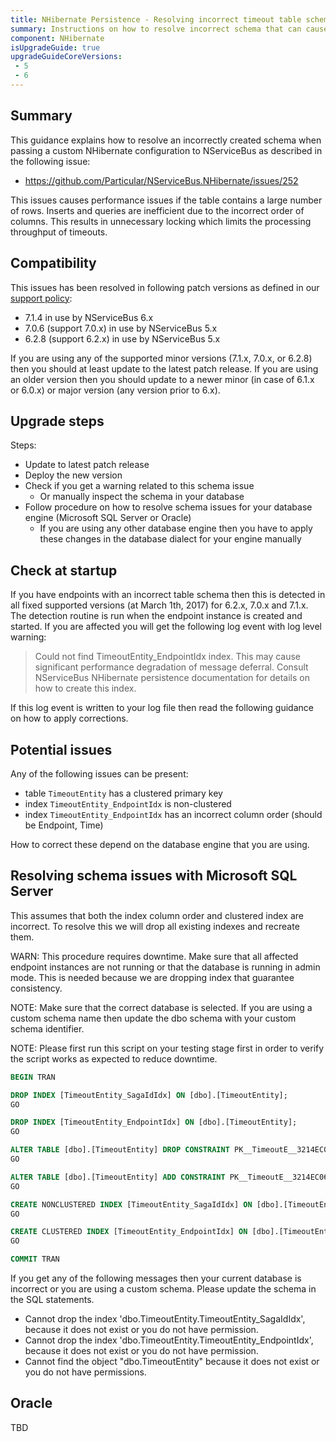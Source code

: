 ```yaml
---
title: NHibernate Persistence - Resolving incorrect timeout table schema #252
summary: Instructions on how to resolve incorrect schema that can cause performance issues for affected versions 6 to 7.
component: NHibernate
isUpgradeGuide: true
upgradeGuideCoreVersions:
 - 5
 - 6
---
```



## Summary

This guidance explains how to resolve an incorrectly created schema when passing a custom NHibernate configuration to NServiceBus as described in the following issue:

- https://github.com/Particular/NServiceBus.NHibernate/issues/252

This issues causes performance issues if the table contains a large number of rows. Inserts and queries are inefficient due to the incorrect order of columns. This results in unnecessary locking which limits the processing throughput of timeouts.


## Compatibility

This issues has been resolved in following patch versions as defined in our  [support policy](support-policy.md):

- 7.1.4 in use by NServiceBus 6.x
- 7.0.6 (support 7.0.x) in use by NServiceBus 5.x
- 6.2.8 (support 6.2.x) in use by NServiceBus 5.x



If you are using any of the supported minor versions (7.1.x, 7.0.x, or 6.2.8) then you should at least update to the latest patch release. If you are using an older version then you should update to a newer minor (in case of 6.1.x or 6.0.x) or major version (any version prior to 6.x).


## Upgrade steps

Steps:

 * Update to latest patch release
 * Deploy the new version
 * Check if you get a warning related to this schema issue
   * Or manually inspect the schema in your database
 * Follow procedure on how to resolve schema issues for your database engine (Microsoft SQL Server or Oracle)
   * If you are using any other database engine then you have to apply these changes in the database dialect for your engine manually


## Check at startup

If you have endpoints with an incorrect table schema then this is detected in all fixed supported versions (at March 1th, 2017) for 6.2.x, 7.0.x and 7.1.x. The detection routine is run when the endpoint instance is created and started. If you are affected you will get the following log event with log level warning:

> Could not find TimeoutEntity_EndpointIdx index. This may cause significant performance degradation of message deferral. Consult NServiceBus NHibernate persistence documentation for details on how to create this index.

If this log event is written to your log file then read the following guidance on how to apply corrections.


## Potential issues

Any of the following issues can be present:

- table `TimeoutEntity` has a clustered primary key
- index `TimeoutEntity_EndpointIdx` is non-clustered
- index `TimeoutEntity_EndpointIdx` has an incorrect column order (should be Endpoint, Time)


How to correct these depend on the database engine that you are using.


## Resolving schema issues with Microsoft SQL Server

This assumes that both the index column order and clustered index are incorrect. To resolve this we will drop all existing indexes and recreate them.

WARN: This procedure requires downtime. Make sure that all affected endpoint instances are not running or that the database is running in admin mode. This is needed because we are dropping index that guarantee consistency.

NOTE: Make sure that the correct database is selected. If you are using a custom schema name then update the dbo schema with your custom schema identifier.

NOTE: Please first run this script on your testing stage first in order to verify the script works as expected to reduce downtime.

```sql
BEGIN TRAN

DROP INDEX [TimeoutEntity_SagaIdIdx] ON [dbo].[TimeoutEntity];
GO

DROP INDEX [TimeoutEntity_EndpointIdx] ON [dbo].[TimeoutEntity];
GO

ALTER TABLE [dbo].[TimeoutEntity] DROP CONSTRAINT PK__TimeoutE__3214EC06D068BEFC
GO

ALTER TABLE [dbo].[TimeoutEntity] ADD CONSTRAINT PK__TimeoutE__3214EC06D068BEFC PRIMARY KEY NONCLUSTERED (Id)
GO

CREATE NONCLUSTERED INDEX [TimeoutEntity_SagaIdIdx] ON [dbo].[TimeoutEntity]([SagaId] ASC);
GO

CREATE CLUSTERED INDEX [TimeoutEntity_EndpointIdx] ON [dbo].[TimeoutEntity]([Endpoint] ASC, [Time] ASC);
GO

COMMIT TRAN
```

If you get any of the following messages then your current database is incorrect or you are using a custom schema. Please update the schema in the SQL statements.

- Cannot drop the index 'dbo.TimeoutEntity.TimeoutEntity_SagaIdIdx', because it does not exist or you do not have permission.
- Cannot drop the index 'dbo.TimeoutEntity.TimeoutEntity_EndpointIdx', because it does not exist or you do not have permission.
- Cannot find the object "dbo.TimeoutEntity" because it does not exist or you do not have permissions.


## Oracle

TBD
